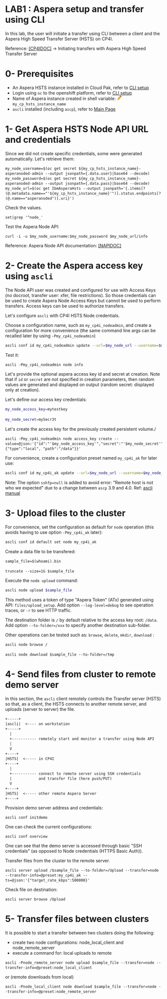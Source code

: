 # LAB1 : Aspera setup and transfer using CLI

In this lab, the user will initiate a transfer using CLI between a client and the Aspera High Speed Transfer Server (HSTS) on CP4I.

Reference: [[CP4IDOC]](README.md#CP4IDOC) &rarr; Initiating transfers with Aspera High Speed Transfer Server

# 0- Prerequisites

* An Aspera HSTS instance installed in Cloud Pak, refer to [CLI setup](README.setup_cli.md)
* Login using `oc` to the openshift platform, refer to [CLI setup](README.setup_cli.md)
* Name of Aspera instance created in shell variable: <img src="images/icon-pencil.png" width="15px"/>`my_cp_hsts_instance_name`
* `ascli` installed (including `ascp`), refer to [Main Page](README.md)

# 1- Get Aspera HSTS Node API URL and credentials

Since we did not create specific credentials, some were generated automatically. Let's retrieve them:

```
my_node_username=$(oc get secret ${my_cp_hsts_instance_name}-asperanoded-admin --output jsonpath={.data.user}|base64 --decode)
my_node_password=$(oc get secret ${my_cp_hsts_instance_name}-asperanoded-admin --output jsonpath={.data.pass}|base64 --decode)
my_node_url=$(oc get IbmAsperaHsts --output jsonpath='{.items[?(@.metadata.name=="'${my_cp_hsts_instance_name}'")].status.endpoints[?(@.name=="asperanoded")].uri}')
```

Check the values.

```
set|grep '^node_'
```

Test the Aspera Node API:

```
curl -i -u $my_node_username:$my_node_password $my_node_url/info
```

Reference: Aspera Node API documentation: [[NAPIDOC]](README.md#NAPIDOC)

# 2- Create the Aspera access key using `ascli`

The Node API user was created and configured for use with Access Keys (no docroot, transfer user: xfer, file restrictions). So those credentials can be used to create Aspera Node Access Keys but cannot be used to perform transfers. Access keys can be used to authorize transfers.

Let's configure `ascli` with CP4I HSTS Node credentials.

Choose a configuration name, such as `my_cp4i_nodeadmin`, and create a configuration for more convenience (the same command line args can be recalled later by using `-Pmy_cp4i_nodeadmin`)

```bash
ascli conf id my_cp4i_nodeadmin update --url=$my_node_url --username=$my_node_username --password=$my_node_password
```

Test it:

```
ascli -Pmy_cp4i_nodeadmin node info
```

Let's provide the optional aspera access key id and secret at creation.
Note that if `id` or `secret` are not specified in creation parameters, then random values are generated and displayed on output (random secret: displayed only at creation).

Let's define our access key credentials:

```bash
my_node_access_key=mytestkey

my_node_secret=mySecr3t
```

Let's create the access key for the previously created persistent volume./

```
ascli -Pmy_cp4i_nodeadmin node access_key create --value=@json:'{"id":"'$my_node_access_key'","secret":"'$my_node_secret'","storage":{"type":"local", "path":"/data"}}'
```

For convenience, create a configuration preset named `my_cp4i_ak` for later use:

```bash
ascli conf id my_cp4i_ak update --url=$my_node_url --username=$my_node_access_key --password=$my_node_secret --ts=@json:'{"sshfp":null}'
```

Note: The option `sshfp=null` is added to avoid error: "Remote host is not who we expected" due to a change between `ascp` 3.9 and 4.0. Ref: [ascli manual](https://github.com/IBM/aspera-cli#error-remote-host-is-not-who-we-expected)

# 3- Upload files to the cluster

For convenience, set the configuration as default for `node` operation (this avoids having to use option `-Pmy_cp4i_ak` later):

```bash
ascli conf id default set node my_cp4i_ak
```

Create a data file to be transfered:

```
sample_file=$(whoami).bin

truncate --size=1G $sample_file
```

Execute the `node upload` command:

```bash
ascli node upload $sample_file
```

This method uses a token of type "Aspera Token" (ATx) generated using API: `files/upload_setup`. Add option `--log-level=debug` to see operation traces, or `-r` to see HTTP traffic.

The destination folder is `/` by default relative to the access key root: `/data`. Add option `--to-folder=/xxx` to specify another destination sub-folder.

Other operations can be tested such as: `browse`, `delete`, `mkdir`, `download` :

```
ascli node browse /

ascli node download $sample_file --to-folder=/tmp
```

# 4- Send files from cluster to remote demo server

In this section, the `ascli` client remotely controls the Transfer server (HSTS) so that, as a client, the HSTS connects to another remote server, and uploads (server to server) the file.

```
+-----+
|ascli|  <---- on workstation
+-----+
  |
  +----------- remotely start and monitor a transfer using Node API
  |
  V
+----+
|HSTS|  <----- in CP4I
+----+
  |
  +----------- connect to remote server using SSH credentials 
  |            and transfer file (here push/PUT)
  V
+----+
|HSTS|  <----- other remote Aspera Server
+----+
```

Provision demo server address and credentials:

```
ascli conf initdemo
```

One can check the current configurations:

```
ascli conf overview
```

One can see that the demo server is accessed through basic "SSH credentials" (as opposed to Node credentials (HTTPS Basic Auth)).

Transfer files from the cluster to the remote server. 

```
ascli server upload /$sample_file --to-folder=/Upload --transfer=node --transfer-info=@preset:my_cp4i_ak --ts=@json:'{"target_rate_kbps":500000}'
```

Check file on destination:

```
ascli server browse /Upload
```

# 5- Transfer files between clusters

It is possible to start a transfer between two clusters doing the following:

* create two node configurations: node_local_client and node_remote_server
* execute a command for: local uploads to remote

```
ascli -Pnode_remote_server node upload $sample_file --transfer=node --transfer-info=@preset:node_local_client
```

or (remote downloads from local)

```
ascli -Pnode_local_client node download $sample_file --transfer=node --transfer-info=@preset:node_remote_server
```
